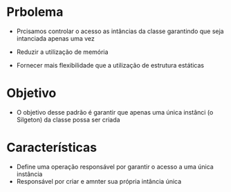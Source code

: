 # Prbolema
- Prcisamos controlar o acesso as intâncias da classe garantindo que seja intanciada apenas uma vez

- Reduzir a utilização de memória

- Fornecer mais flexibilidade que a utilização de estrutura estáticas

# Objetivo
- O objetivo desse padrão é garantir que apenas uma única instânci (o Silgeton) da classe possa ser criada

# Características
- Define uma operação responsável por garantir o acesso a uma única instância
- Responsável por criar e amnter sua própria intância única